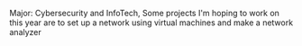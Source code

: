 Major: Cybersecurity and InfoTech, Some projects I'm hoping to work on this year are to set up a network using virtual machines and make a network analyzer
